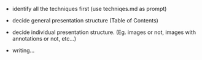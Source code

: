 - identify all the techniques first (use techniqes.md as prompt)

- decide general presentation structure (Table of Contents)

- decide individual presentation structure. (Eg. images or not, images with annotations or not, etc...)
- writing...

